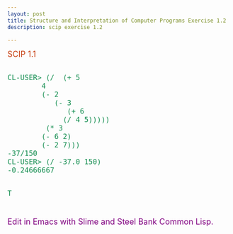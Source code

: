 ```yaml
---
layout: post
title: Structure and Interpretation of Computer Programs Exercise 1.2 
description: scip exercise 1.2

---
```

<font size="4" color=#C63D0F>
SCIP 1.1
</FONT>
<pre class="html" name="colorcode">
<font size="4" color=#118C4E>
CL-USER> (/  (+ 5
		4
		(- 2
		   (- 3
		      (+ 6
			 (/ 4 5)))))
	     (* 3
		(- 6 2)
		(- 2 7)))
-37/150
CL-USER> (/ -37.0 150)
-0.24666667

T
</font>  
</pre>



<font size="4" color=#800080>
Edit in Emacs with Slime and Steel Bank Common Lisp.
</FONT>